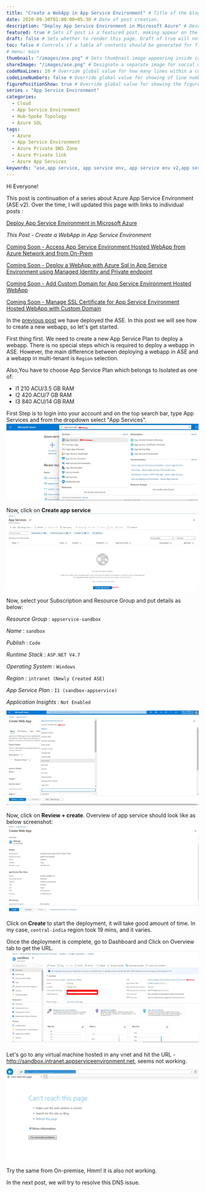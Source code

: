 ```yaml
---
title: "Create a WebApp in App Service Environment" # Title of the blog post.
date: 2020-09-30T01:00:00+05:30 # Date of post creation.
description: "Deploy App Service Environment in Microsoft Azure" # Description used for search engine.
featured: true # Sets if post is a featured post, making appear on the home page side bar.
draft: false # Sets whether to render this page. Draft of true will not be rendered.
toc: false # Controls if a table of contents should be generated for first-level links automatically.
# menu: main
thumbnail: "/images/ase.png" # Sets thumbnail image appearing inside card on homepage.
shareImage: "/images/ase.png" # Designate a separate image for social media sharing.
codeMaxLines: 10 # Override global value for how many lines within a code block before auto-collapsing.
codeLineNumbers: false # Override global value for showing of line numbers within code block.
figurePositionShow: true # Override global value for showing the figure label.
series : "App Service Environment"
categories:
  - Cloud
  - App Service Environment
  - Hub-Spoke Topology
  - Azure SQL
tags:
  - Azure
  - App Service Environment
  - Azure Private DNS Zone
  - Azure Private link
  - Azure App Services
keywords: "ase,app service, app service env, app service env v2,app service environment,app service environment v2,deploy application in app service environment,app service environment and private link, ase in hub spoke,hub spoke,hub spoke network,hub spoke network topology,azure hub spoke,azure hub spoke network,azure hub spoke network topology,app service environment and private endpoint,azure sql, azure sql and private endpoint,azure private dns zone, resolve azure internal DNS from your on prem,hub spoke dns forwarder,dns forwarder in hub spoke,dns forwarder in hub spoke network topology,dns forwarder"
---
```


Hi Everyone!

This post is continuation of a series about Azure App Service Environment (ASE v2). Over the time, I will updated this page with links to individual posts :  

[Deploy App Service Environment in Microsoft Azure](/post/deploy-app-service-environment-v2-in-microsoft-azure)

_This Post - Create a WebApp in App Service Environment_

[Coming Soon - Access App Service Environment Hosted WebApp from Azure Network and from On-Prem](#)

[Coming Soon - Deploy a WebApp with Azure Sql in App Service Environment using Managed Identity and Private endpoint](#)

[Coming Soon - Add Custom Domain for App Service Environment Hosted WebApp](#)

[Coming Soon - Manage SSL Certificate for App Service Environment Hosted WebApp with Custom Domain](#)

In the [previous post](/post/deploy-app-service-environment-v2-in-microsoft-azure) we have deployed the ASE. In this post we will see how to create a new webapp, so let's get started. 

First thing first. We need to create a new App Service Plan to deploy a webapp. There is no special steps which is required to deploy a webapp in ASE. However, the main difference between deploying a webapp in ASE and a webapp in multi-tenant is `Region` selection. 

Also,You have to choose App Service Plan which belongs to Isolated as one of:
 - I1 210 ACU/3.5 GB RAM 
 - I2 420 ACU/7 GB RAM
 - I3 840 ACU/14 GB RAM

First Step is to login into your account and on the top search bar, type App Services and from the dropdown select "App Services".
![Select App Services](/images/ase/Select_AS.jpg)

Now, click on __Create app service__
![Create App Service](/images/ase/Create_AS.jpg)

Now, select your Subscription and Resource Group and put details as below: 

_Resource Group_ : `appservice-sandbox`

_Name_ : `sandbox`

_Publish_ : `Code`

_Runtime Stack_ : `ASP.NET V4.7`

_Operating System_ : `Windows`

_Region_ : `intranet (Newly Created ASE)`

_App Service Plan_ : `I1 (sandbox-appservice)`

_Application Insights_ : `Not Enabled`

![Create App Service](/images/ase/Create_AS_Basic.jpg)


Now, click on __Review + create__. Overview of app service should look like as below screenshot:
![Overview App Service](/images/ase/AS_Overview.jpg)

Click on __Create__ to start the deployment, it will take good amount of time. In my case, `central-india` region took 19 mins, and it varies.

Once the deployment is complete, go to Dashboard and Click on Overview tab to get the URL.
![App Service Details](/images/ase/AS_Dashboard.jpg)

Let's go to any virtual machine hosted in any vnet and hit the URL - http://sandbox.intranet.appserviceenvironment.net, seems not working.
![Unable to resolve DNS](/images/ase/unable_webapp.jpg)

Try the same from On-premise, Hmm! it is also not working. 

In the next post, we will try to resolve this DNS issue.


